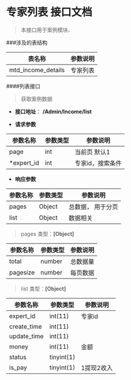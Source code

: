 # 专家列表 接口文档

> 本接口用于案例模块、

###涉及的表结构

|  表名称  |  参数说明 |
| --------- |  ------- |
| mtd_income_details| 专家列表|


####列表接口

> 获取案例数据

+ __接口地址__： __/Admin/Income/list__

+ __请求参数__

|  参数名称  | 参数类型 | 参数说明 |
| --------- | -------- | ------- |
| page | int | 当前页 默认1 |
| *expert_id | int | 专家id，搜索条件 |


+ __响应参数__

|  参数名称  | 参数类型 | 参数说明 |
| --------- | -------- | ------- |
| pages | Object | 总数据， 用于分页 |
| list | Object | 数据相关 |

>  pages 类型：__[Object]__

|  参数名称  | 参数类型 | 参数说明 |
| --------- | -------- | ------- |
| total | number | 总数据量  |
| pagesize | number |  每页数据 |

>  list 类型：__[Object]__

|  参数名称  | 参数类型 | 参数说明 |
| --------- | -------- | ------- |
| expert_id | int(11) | 专家id |
| create_time | int(11) |  |
| update_time | int(11) |  |
| money | int(11) | 金额 |
| status | tinyint(1) |  |
| is_pay | tinyint(1) | 1提现2收入 |